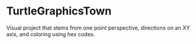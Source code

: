 # TurtleGraphicsTown
Visual project that stems from one point perspective, directions on an XY axis, and coloring using hex codes.
